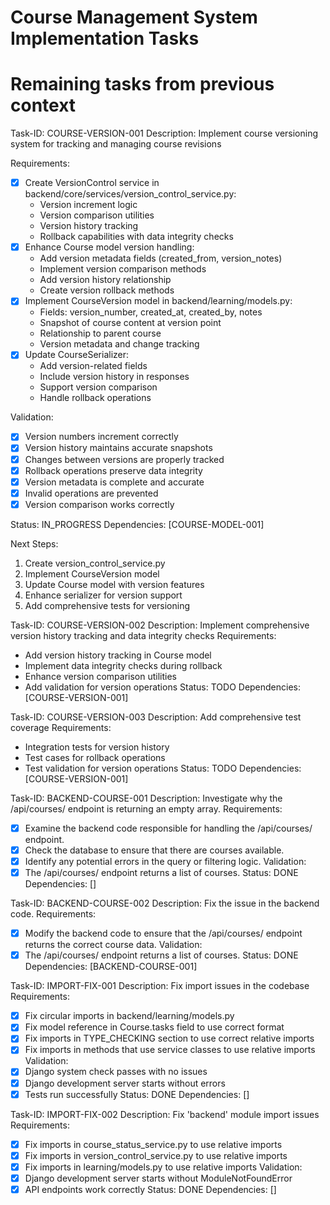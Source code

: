 # Course Management System Implementation Tasks

# Remaining tasks from previous context
Task-ID: COURSE-VERSION-001
Description: Implement course versioning system for tracking and managing course revisions

Requirements:
  - [x] Create VersionControl service in backend/core/services/version_control_service.py:
    * Version increment logic
    * Version comparison utilities
    * Version history tracking
    * Rollback capabilities with data integrity checks
  - [x] Enhance Course model version handling:
    * Add version metadata fields (created_from, version_notes)
    * Implement version comparison methods
    * Add version history relationship
    * Create version rollback methods
  - [x] Implement CourseVersion model in backend/learning/models.py:
    * Fields: version_number, created_at, created_by, notes
    * Snapshot of course content at version point
    * Relationship to parent course
    * Version metadata and change tracking
  - [x] Update CourseSerializer:
    * Add version-related fields
    * Include version history in responses
    * Support version comparison
    * Handle rollback operations

Validation:
  - [x] Version numbers increment correctly
  - [x] Version history maintains accurate snapshots
  - [x] Changes between versions are properly tracked
  - [x] Rollback operations preserve data integrity
  - [x] Version metadata is complete and accurate
  - [x] Invalid operations are prevented
  - [x] Version comparison works correctly

Status: IN_PROGRESS
Dependencies: [COURSE-MODEL-001]

Next Steps:
1. Create version_control_service.py
2. Implement CourseVersion model
3. Update Course model with version features
4. Enhance serializer for version support
5. Add comprehensive tests for versioning

Task-ID: COURSE-VERSION-002
Description: Implement comprehensive version history tracking and data integrity checks
Requirements:
  - Add version history tracking in Course model
  - Implement data integrity checks during rollback
  - Enhance version comparison utilities
  - Add validation for version operations
Status: TODO
Dependencies: [COURSE-VERSION-001]

Task-ID: COURSE-VERSION-003
Description: Add comprehensive test coverage
Requirements:
  - Integration tests for version history
  - Test cases for rollback operations
  - Test validation for version operations
Status: TODO
Dependencies: [COURSE-VERSION-001]

Task-ID: BACKEND-COURSE-001
Description: Investigate why the /api/courses/ endpoint is returning an empty array.
Requirements:
  - [x] Examine the backend code responsible for handling the /api/courses/ endpoint.
  - [x] Check the database to ensure that there are courses available.
  - [x] Identify any potential errors in the query or filtering logic.
Validation:
  - [x] The /api/courses/ endpoint returns a list of courses.
Status: DONE
Dependencies: []

Task-ID: BACKEND-COURSE-002
Description: Fix the issue in the backend code.
Requirements:
  - [x] Modify the backend code to ensure that the /api/courses/ endpoint returns the correct course data.
Validation:
  - [x] The /api/courses/ endpoint returns a list of courses.
Status: DONE
Dependencies: [BACKEND-COURSE-001]

Task-ID: IMPORT-FIX-001
Description: Fix import issues in the codebase
Requirements:
  - [x] Fix circular imports in backend/learning/models.py
  - [x] Fix model reference in Course.tasks field to use correct format
  - [x] Fix imports in TYPE_CHECKING section to use correct relative imports
  - [x] Fix imports in methods that use service classes to use relative imports
Validation:
  - [x] Django system check passes with no issues
  - [x] Django development server starts without errors
  - [x] Tests run successfully
Status: DONE
Dependencies: []

Task-ID: IMPORT-FIX-002
Description: Fix 'backend' module import issues
Requirements:
  - [x] Fix imports in course_status_service.py to use relative imports
  - [x] Fix imports in version_control_service.py to use relative imports
  - [x] Fix imports in learning/models.py to use relative imports
Validation:
  - [x] Django development server starts without ModuleNotFoundError
  - [x] API endpoints work correctly
Status: DONE
Dependencies: []
